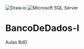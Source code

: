 ![Draw.io](https://img.shields.io/badge/-Draw.io-orange?logo=diagramsdotnet&logoColor=white)
![Microsoft SQL Server](https://img.shields.io/badge/-Microsoft%20SQL%20Server-white?logo=microsoftsqlserver&logoColor=red)

# BancoDeDados-I
Aulas BdD
